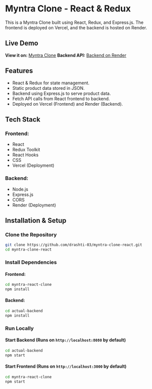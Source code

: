 # Myntra Clone - React & Redux

This is a Myntra Clone built using React, Redux, and Express.js. The frontend is deployed on Vercel, and the backend is hosted on Render.

## Live Demo
**View it on:** [Myntra Clone](https://myntra-clone-react-eosin.vercel.app/)
**Backend API:** [Backend on Render](https://myntra-clone-react-backend.onrender.com/items)

## Features
- React & Redux for state management.
- Static product data stored in JSON.
- Backend using Express.js to serve product data.
- Fetch API calls from React frontend to backend.
- Deployed on Vercel (Frontend) and Render (Backend).

## Tech Stack
### Frontend:
- React
- Redux Toolkit
- React Hooks
- CSS
- Vercel (Deployment)

### Backend:
- Node.js
- Express.js
- CORS
- Render (Deployment)

## Installation & Setup
### Clone the Repository
```bash
git clone https://github.com/drashti-03/myntra-clone-react.git
cd myntra-clone-react
```

### Install Dependencies
#### Frontend:
```bash
cd myntra-react-clone
npm install
```
#### Backend:
```bash
cd actual-backend
npm install
```

### Run Locally
#### Start Backend (Runs on `http://localhost:8080` by default)
```bash
cd actual-backend
npm start
```

#### Start Frontend (Runs on `http://localhost:3000` by default)
```bash
cd myntra-react-clone
npm start
```

